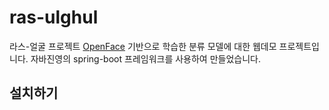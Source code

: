 # ras-ulghul
라스-얼굴 프로젝트 [OpenFace](https://cmusatyalab.github.io/openface/) 기반으로 학습한 분류 모델에 대한 웹데모 프로젝트입니다.
자바진영의 spring-boot 프레임워크를 사용하여 만들었습니다.

## 설치하기

